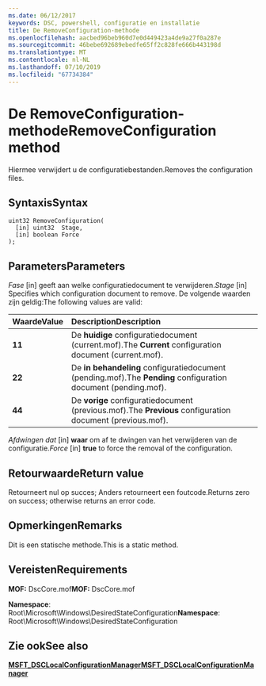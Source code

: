 ```yaml
---
ms.date: 06/12/2017
keywords: DSC, powershell, configuratie en installatie
title: De RemoveConfiguration-methode
ms.openlocfilehash: aacbed96beb960d7e0d449423a4de9a27f0a287e
ms.sourcegitcommit: 46bebe692689ebedfe65ff2c828fe666b443198d
ms.translationtype: MT
ms.contentlocale: nl-NL
ms.lasthandoff: 07/10/2019
ms.locfileid: "67734384"
---
```

# <a name="removeconfiguration-method"></a><span data-ttu-id="497f8-103">De RemoveConfiguration-methode</span><span class="sxs-lookup"><span data-stu-id="497f8-103">RemoveConfiguration method</span></span>

<span data-ttu-id="497f8-104">Hiermee verwijdert u de configuratiebestanden.</span><span class="sxs-lookup"><span data-stu-id="497f8-104">Removes the configuration files.</span></span>

## <a name="syntax"></a><span data-ttu-id="497f8-105">Syntaxis</span><span class="sxs-lookup"><span data-stu-id="497f8-105">Syntax</span></span>

```mof
uint32 RemoveConfiguration(
  [in] uint32  Stage,
  [in] boolean Force
);
```

## <a name="parameters"></a><span data-ttu-id="497f8-106">Parameters</span><span class="sxs-lookup"><span data-stu-id="497f8-106">Parameters</span></span>

<span data-ttu-id="497f8-107">*Fase* \[in\] geeft aan welke configuratiedocument te verwijderen.</span><span class="sxs-lookup"><span data-stu-id="497f8-107">*Stage* \[in\] Specifies which configuration document to remove.</span></span> <span data-ttu-id="497f8-108">De volgende waarden zijn geldig:</span><span class="sxs-lookup"><span data-stu-id="497f8-108">The following values are valid:</span></span>

|<span data-ttu-id="497f8-109">Waarde</span><span class="sxs-lookup"><span data-stu-id="497f8-109">Value</span></span> |<span data-ttu-id="497f8-110">Description</span><span class="sxs-lookup"><span data-stu-id="497f8-110">Description</span></span> |
|:--- |:---|
|<span data-ttu-id="497f8-111">**1**</span><span class="sxs-lookup"><span data-stu-id="497f8-111">**1**</span></span> | <span data-ttu-id="497f8-112">De **huidige** configuratiedocument (current.mof).</span><span class="sxs-lookup"><span data-stu-id="497f8-112">The **Current** configuration document (current.mof).</span></span> |
|<span data-ttu-id="497f8-113">**2**</span><span class="sxs-lookup"><span data-stu-id="497f8-113">**2**</span></span> | <span data-ttu-id="497f8-114">De **in behandeling** configuratiedocument (pending.mof).</span><span class="sxs-lookup"><span data-stu-id="497f8-114">The **Pending** configuration document (pending.mof).</span></span>  |
|<span data-ttu-id="497f8-115">**4**</span><span class="sxs-lookup"><span data-stu-id="497f8-115">**4**</span></span> | <span data-ttu-id="497f8-116">De **vorige** configuratiedocument (previous.mof).</span><span class="sxs-lookup"><span data-stu-id="497f8-116">The **Previous** configuration document (previous.mof).</span></span> |

<span data-ttu-id="497f8-117">*Afdwingen dat* \[in\] **waar** om af te dwingen van het verwijderen van de configuratie.</span><span class="sxs-lookup"><span data-stu-id="497f8-117">*Force* \[in\] **true** to force the removal of the configuration.</span></span>

## <a name="return-value"></a><span data-ttu-id="497f8-118">Retourwaarde</span><span class="sxs-lookup"><span data-stu-id="497f8-118">Return value</span></span>

<span data-ttu-id="497f8-119">Retourneert nul op succes; Anders retourneert een foutcode.</span><span class="sxs-lookup"><span data-stu-id="497f8-119">Returns zero on success; otherwise returns an error code.</span></span>

## <a name="remarks"></a><span data-ttu-id="497f8-120">Opmerkingen</span><span class="sxs-lookup"><span data-stu-id="497f8-120">Remarks</span></span>

<span data-ttu-id="497f8-121">Dit is een statische methode.</span><span class="sxs-lookup"><span data-stu-id="497f8-121">This is a static method.</span></span>

## <a name="requirements"></a><span data-ttu-id="497f8-122">Vereisten</span><span class="sxs-lookup"><span data-stu-id="497f8-122">Requirements</span></span>

<span data-ttu-id="497f8-123">**MOF:** DscCore.mof</span><span class="sxs-lookup"><span data-stu-id="497f8-123">**MOF:** DscCore.mof</span></span>

<span data-ttu-id="497f8-124">**Namespace**: Root\Microsoft\Windows\DesiredStateConfiguration</span><span class="sxs-lookup"><span data-stu-id="497f8-124">**Namespace**: Root\Microsoft\Windows\DesiredStateConfiguration</span></span>

## <a name="see-also"></a><span data-ttu-id="497f8-125">Zie ook</span><span class="sxs-lookup"><span data-stu-id="497f8-125">See also</span></span>

[<span data-ttu-id="497f8-126">**MSFT_DSCLocalConfigurationManager**</span><span class="sxs-lookup"><span data-stu-id="497f8-126">**MSFT_DSCLocalConfigurationManager**</span></span>](msft-dsclocalconfigurationmanager.md)
